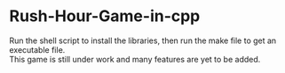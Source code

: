 # Rush-Hour-Game-in-cpp
Run the shell script to install the libraries, then run the make file to get an executable file.<br> 
This game is still under work and many features are yet to be added.
